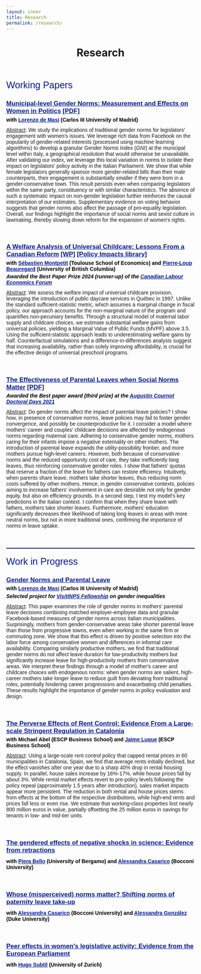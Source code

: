```yaml
---
layout: inner
title: Research
permalink: /research/
---
```


<style>
  .line-spacing {
    margin-bottom: 0em; /* custom line spacing */
  }
</style>

<head>
<link rel="shortcut icon" type="image/png" href="/favicon2.png">
</head>

# <center> Research </center>

<p>&nbsp;
</p>

<p style="font-size:25px; font-family: 'Source Sans Pro', sans-serif; color: #081b88; font-weight: 500; margin-top: 0.8em">Working Papers </p>  

<h1 class="line-spacing" style="font-size: 17px; font-family: 'Source Sans Pro', sans-serif; color: #081b88; font-weight: 700;">
  <u> Municipal-level Gender Norms: Measurement and Effects on Women in Politics</u> <a style="color: #081b88"  href="https://drive.google.com/file/d/1HpIy1PtBm0SjQjr1feJaKbifMoKYDgbc/view?usp=drive_link" target="_blank"><u>[PDF]</u></a> 
  <!-- <span style="font-weight: normal; font-size: 14px;"><em style="color: #081b88">[Draft available upon request]</em></span> -->
</h1>
<h1 class="line-spacing" style="font-size:14px;font-family: 'Source Sans Pro', sans-serif; color: black; margin-top: 0.3em">with <a style="color: #081b88" href="http://economics.uc3m.es/personal/de-massi/" target="_blank"><u>Lorenzo de Masi</u></a> (Carlos III University of Madrid)</h1>

<p style="font-size:14px;font-family: 'Source Sans Pro', sans-serif; margin-top: 0.8em"><u>Abstract</u>: We study the implications of traditional gender norms for legislators' engagement with women's issues. We leverage rich data from Facebook on the popularity of gender-related interests (processed using machine learning algorithms) to develop a granular Gender Norms Index (<em>GNI</em>) at the municipal level within Italy, a geographical resolution that would otherwise be unavailable. After validating our index, we leverage this local variation in norms to isolate their impact on legislators' policy activity in the Italian Parliament. We show that while female legislators generally sponsor more gender-related bills than their male counterparts, their engagement is substantially smaller if they were born in a gender-conservative town. This result persists even when comparing legislators within the same party, constituency or with similar characteristics. The absence of such a systematic impact on non-gender legislation further reinforces the causal interpretation of our estimates. Supplementary evidence on voting behavior suggests that gender norms also affect the passage of pro-equality legislation. Overall, our findings highlight the importance of social norms and sexist culture in lawmaking, thereby slowing down reform for the expansion of women's rights. 
  
<p>&nbsp;
</p>

<h1 class="line-spacing" style="font-size: 17px; font-family: 'Source Sans Pro', sans-serif; color: #081b88; font-weight: 700;">
  <u> A Welfare Analysis of Universal Childcare: Lessons From a Canadian Reform</u> <a style="color: #081b88"  href="https://clef.uwaterloo.ca/wp-content/uploads/2024/08/CLEF-073-2024.pdf" target="_blank"><u>[WP]</u></a>  <a style="color: #081b88"  href="https://policyimpacts.org/policy-impacts-library/universal-childcare-provision/" target="_blank"><u>[Policy Impacts library]</u></a>
  <!-- <span style="font-weight: normal; font-size: 14px;"><em style="color: #081b88">[Draft available upon request]</em></span> -->
</h1>
<h1 class="line-spacing" style="font-size:14px;font-family: 'Source Sans Pro', sans-serif; color: black; margin-top: 0.3em">with <a style="color: #081b88" href="https://sites.google.com/view/sebastien-montpetit/home" target="_blank"><u>Sébastien Montpetit</u></a> (Toulouse School of Economics) and <a style="color: #081b88" href="https://sites.google.com/view/pierreloupbeauregard/" target="_blank"><u>Pierre-Loup Beauregard</u></a> (University of British Columbia)</h1>


<h1 class="line-spacing" style="font-size:14px;font-family: 'Source Sans Pro', sans-serif; color: black; margin-top: 0.3em"><em>Awarded the Best Paper Prize 2024 (runner-up) of the  <a style="color: #081b88" href="https://clef.uwaterloo.ca/" target="_blank"><u>Canadian Labour Economics Forum</u></a></em></h1>

<p style="font-size:14px;font-family: 'Source Sans Pro', sans-serif; margin-top: 0.8em"><u>Abstract</u>: We assess the welfare impact of universal childcare provision, leveraging the introduction of public daycare services in Québec in 1997. Unlike the standard sufficient-statistic metric, which assumes a marginal change in fiscal policy, our approach accounts for the non-marginal nature of the program and quantifies non-pecuniary benefits. Through a structural model of maternal labor supply and childcare choices, we estimate substantial welfare gains from universal policies, yielding a Marginal Value of Public Funds (MVPF) above 3.5. Using the sufficient-statistic approach leads to underestimating welfare gains by half. Counterfactual simulations and a difference-in-differences analysis suggest that increasing availability, rather than solely improving affordability, is crucial for the effective design of universal preschool programs.</p>

<p>&nbsp;
</p>

<h1 class="line-spacing" style="font-size: 17px; font-family: 'Source Sans Pro', sans-serif; color: #081b88; font-weight: 700;">
  <u> The Effectiveness of Parental Leaves when Social Norms Matter</u>  <a style="color: #081b88"  href="https://drive.google.com/file/d/193LAbhUfhg7WY9Kknz8c9YD8srYpbM_x/view?usp=drive_link" target="_blank"><u>[PDF]</u></a> 
  <!-- <span style="font-weight: normal; font-size: 14px;"><em style="color: #081b88">[New draft coming soon!]</em></span> -->
     
</h1>
<h1 class="line-spacing" style="font-size:14px;font-family: 'Source Sans Pro', sans-serif; color: black; margin-top: 0.3em"><em>Awarded the Best paper award (third prize) at the <a style="color: #081b88" href="https://acdd.sciencesconf.org/" target="_blank"><u>Augustin Cournot Doctoral Days 2021</u></a></em></h1>

<p style="font-size:14px;font-family: 'Source Sans Pro', sans-serif; margin-top: 0.8em"><u>Abstract</u>: Do gender norms affect the impact of parental leave policies? I show how, in presence of conservative norms, leave policies may fail to foster gender convergence, and possibly be counterproductive for it. I consider a model where mothers' career and couples' childcare decisions are affected by endogenous norms regarding maternal care. Adhering to conservative gender norms, mothers caring for their infants impose a negative externality on other mothers. The introduction of parental leave expands the utility-possibility frontier, and more mothers pursue high-level careers. However, both because of conservative norms and the reduced opportunity cost of care, they take inefficiently long leaves, thus reinforcing conservative gender roles. I show that fathers' quotas that reserve a fraction of the leave for fathers can restore efficiency. Intuitively, when parents share leave, mothers take shorter leaves, thus reducing norm costs suffered by other mothers. Hence, in gender conservative contexts, policies aiming to increase fathers' involvement in care are desirable not only for gender equity, but also on efficiency grounds. In a second step, I test my model's key predictions in the Italian context. I confirm that when they share leave with fathers, mothers take shorter leaves. Furthermore, mothers' education significantly decreases their likelihood of taking long leaves in areas with more neutral norms, but not in more traditional ones, confirming the importance of norms in leave uptake.</p>


<p>&nbsp;
</p>





<hr style="border: none; border-top: 1px solid #081b88; margin: 20px 0;">
<p style="font-size:25px; font-family: 'Source Sans Pro', sans-serif; color: #081b88; font-weight: 500; margin-top: 0.8em">Work in Progress</p> 


<h1 class="line-spacing"
  style="font-size:17px;font-family: 'Source Sans Pro', sans-serif; color: #081b88; font-weight: 700;"><u>Gender Norms and Parental Leave</u>
</h1>
<h1 class="line-spacing" style="font-size:14px;font-family: 'Source Sans Pro', sans-serif; color: black; margin-top: 0.3em">with <a style="color: #081b88" href="http://economics.uc3m.es/personal/de-massi/" target="_blank"><u>Lorenzo de Masi</u></a> (Carlos III University of Madrid)</h1>
<h1 class="line-spacing" style="font-size:14px;font-family: 'Source Sans Pro', sans-serif; color: black; margin-top: 0.3em"><em>Selected project for <a style="color: #081b88" href="https://www.inps.it/it/it/dati-e-bilanci/attivit--di-ricerca/programma-visitinps-scholars.html" target="_blank"><u>VisitINPS Fellowship</u></a> on gender inequalities</em></h1>

<p style="font-size:14px;font-family: 'Source Sans Pro', sans-serif; margin-top: 0.8em"><u>Abstract</u>: This paper examines the role of gender norms in mothers' parental leave decisions combining matched employer-employee data and granular Facebook-based measures of gender norms across Italian municipalities. Surprisingly, mothers from gender-conservative areas take shorter parental leave than those from progressive towns, even when working in the same firm or commuting zone. We show that this effect is driven by positive selection into the labor force among conservative women and differences in informal care availability. Comparing similarly productive mothers, we find that traditional gender norms do not affect leave duration for low-productivity mothers but significantly increase leave for high-productivity mothers from conservative areas. We interpret these findings through a model of mother's career and childcare choices with endogenous norms: when gender norms are salient, high-career mothers take longer leave to reduce guilt from deviating from traditional roles, potentially hindering career progressions and exacerbating child penalties. These results highlight the importance of gender norms in policy evaluation and design.</p>

<p>&nbsp;
</p>


<h1 class="line-spacing" 
    style="font-size:17px;font-family: 'Source Sans Pro', sans-serif; color: #081b88; font-weight: 700;"><u>The Perverse Effects of Rent Control: Evidence From a Large-scale Stringent Regulation in Catalonia</u>  <span style="font-weight: normal; font-size: 14px;"></span> 
</h1>
<h1 class="line-spacing" style="font-size:14px;font-family: 'Source Sans Pro', sans-serif; color: black; margin-top: 0.3em">with Michael Abel (ESCP Business School) and <a style="color: #081b88" href="https://www.escp.eu/luque-jaime/" target="_blank"><u>Jaime Luque</u></a> (ESCP Business School)</h1>

<p style="font-size:14px;font-family: 'Source Sans Pro', sans-serif; margin-top: 0.8em"><u>Abstract</u>: Using a large-scale rent control policy that capped rental prices in 60 municipalities in Catalonia, Spain, we find that average rents initially declined, but the effect vanishes after one year due to a sharp 40% drop in rental housing supply. In parallel, house sales increase by 16%-17%, while house prices fall by about 3%. While rental market effects revert to pre-policy levels following the policy repeal (approximately 1.5 years after introduction), sales market impacts appear more persistent. The reduction in both rental and house prices stems from effects at the bottom of the respective distributions, while high-end rents and prices fall less or even rise. We estimate that working-class properties lost nearly 800 million euros in value, partially offsetting the 25 million euros in savings for tenants in low- and mid-tier units.</p>

<p>&nbsp;
</p>

<h1 
    style="font-size:17px;font-family: 'Source Sans Pro', sans-serif; color: #081b88; font-weight: 700;"><u> The gendered effects of negative shocks in science: Evidence from retractions </u> <span style="font-weight: normal; font-size: 14px;"></span> 
</h1>
<h1 class="line-spacing" style="font-size:14px;font-family: 'Source Sans Pro', sans-serif; color: black; margin-top: 0.1em">with <a style="color: #081b88" href="https://sites.google.com/site/pierabelloshomepage" target="_blank"><u>Piera Bello</u></a> (University of Bergamo) and <a style="color: #081b88" href="https://faculty.unibocconi.it/alessandracasarico/" target="_blank"><u>Alessandra Casarico</u></a> (Bocconi University)</h1>




<p>&nbsp;
</p>

<h1 
    style="font-size:17px;font-family: 'Source Sans Pro', sans-serif; color: #081b88; font-weight: 700;"><u> Whose (misperceived) norms matter? Shifting norms of paternity leave take-up </u> <span style="font-weight: normal; font-size: 14px;"></span> 
</h1>
<h1 class="line-spacing" style="font-size:14px;font-family: 'Source Sans Pro', sans-serif; color: black; margin-top: 0.1em">with <a style="color: #081b88" href="https://faculty.unibocconi.it/alessandracasarico/" target="_blank"><u>Alessandra Casarico</u></a> (Bocconi University) and <a style="color: #081b88" href="https://www.alessandra-l-gonzalez.com/" target="_blank"><u>Alessandra Gonz&aacute;lez</u></a> (Duke University) </h1>





<p>&nbsp;
</p>

<h1 
    style="font-size:17px;font-family: 'Source Sans Pro', sans-serif; color: #081b88; font-weight: 700;"><u> Peer effects in women's legislative activity: Evidence from the European Parliament </u> <span style="font-weight: normal; font-size: 14px;"></span> 
</h1>
<h1 class="line-spacing" style="font-size:14px;font-family: 'Source Sans Pro', sans-serif; color: black; margin-top: 0.1em">with <a style="color: #081b88" href="https://sites.google.com/view/hugosubtil/home" target="_blank"><u>Hugo Subtil</u></a> (University of Zurich)</h1>





 <!-- <p>&nbsp; -->
 <!-- </p> -->

 <!-- <h1  -->
 <!--  style="font-size:17px;font-family: 'Source Sans Pro', sans-serif; color: #081b88; font-weight: 700;"><u>&#8216;Mommy Wars&#8217; and Endogenous Gender Identity</u> -->
 <!-- </h1> -->




